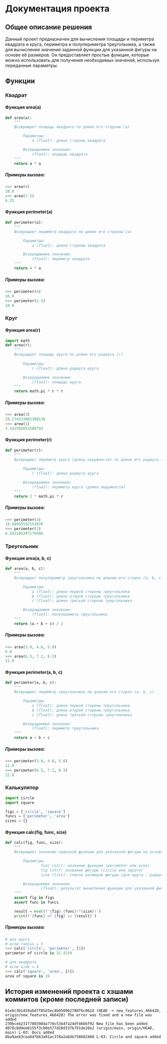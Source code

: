 # Документация проекта

## Общее описание решения
Данный проект предназначен для вычисления площади и периметра квадрата и круга, периметра и полупериметра треугольника, а также для вычисления значения заданной функции для указанной фигуры на основе её размеров. Он предоставляет простые функции, которые можно использовать для получения необходимых значений, используя переданные параметры.

## Функции

### Квадрат

#### Функция area(a)
```python
def area(a):
    """
    Возвращает площадь квадрата по длине его стороны (a)

        Параметры:
            a (float): длина стороны квадрата

        Возвращаемое значение:
            (float): площадь квадрата
    """
    return a * a
```

##### Примеры вызова:
```python
>>> area(4)
16.0
>>> area(2.5)
6.25
```

#### Функция perimeter(a)
```python
def perimeter(a):
    """
    Возвращает периметр квадрата по длине его стороны (a)

        Параметры:
            a (float): длина стороны квадрата

        Возвращаемое значение:
            (float): периметр квадрата
    """
    return 4 * a
```

##### Примеры вызова:
```python
>>> perimeter(4)
16.0
>>> perimeter(2.5)
10.0
```

### Круг

#### Функция area(r)
```python
import math
def area(r):
    """
    Возвращает площадь круга по длине его радиуса (r)
    
        Параметры:
            r (float): длина радиуса круга

        Возвращаемое значение:
            (float): площадь круга
    """
    return math.pi * r * r
```

##### Примеры вызова:
```python
>>> area(3)
28.274333882308138
>>> area(1)
3.141592653589793
```

#### Функция perimeter(r)
```python
def perimeter(r):
    """
    Возвращает периметр круга (длину окружности) по длине его радиуса (r)
    
        Параметры:
            r (float): длина радиуса круга

        Возвращаемое значение:
            (float): периметр круга (длина окружности)
    """
    return 2 * math.pi * r
```

##### Примеры вызова:
```python
>>> perimeter(3)
18.84955592153876
>>> perimeter(1)
6.283185307179586
```

### Треугольник

#### Функция area(a, b, c)
```python
def area(a, b, c):
    """
    Возвращает полупериметр треугольника по длинам его сторон (a, b, c)

        Параметры:
            a (float): длина первой стороны треугольника
            b (float): длина второй стороны треугольника
            c (float): длина третьей стороны треугольника

        Возвращаемое значение:
            (float): полупериметр треугольника
    """
    return (a + b + c) / 2
```

##### Примеры вызова:
```python
>>> area(3.0, 4.0, 5.0)
6.0
>>> area(6.5, 7.2, 8.3)
11.0
```

#### Функция perimeter(a, b, c)
```python
def perimeter(a, b, c):
    """
    Возвращает периметр треугольника по длинам его сторон (a, b, c)

        Параметры:
            a (float): длина первой стороны треугольника
            b (float): длина второй стороны треугольника
            c (float): длина третьей стороны треугольника

        Возвращаемое значение:
            (float): периметр треугольника
    """
    return a + b + c
```

##### Примеры вызова:
```python
>>> perimeter(3.0, 4.0, 5.0)
12.0
>>> perimeter(6.5, 7.2, 8.3)
22.0
```

### Калькулятор
```python
import circle
import square

figs = ['circle', 'square']
funcs = ['perimeter', 'area']
sizes = {}
```

#### Функция calc(fig, func, size)
```python
def calc(fig, func, size):
    """
    Возвращает значение заданной функции для указанной фигуры на основе её размеров

        Параметры:
                func (str): название функции (perimeter или area)
                fig (str): название фигуры (circle или square)
                size (list): список размеров фигуры (для круга - радиус, для квадрата - сторона)

        Возвращаемое значение
                (float): результат вычисления функции для указанной фигуры
    """
    assert fig in figs
    assert func in funcs

    result = eval(f'{fig}.{func}(*{size})')
    print(f'{func} of {fig} is {result}')
```

##### Примеры вызова:
```python
# для круга
# если radius = 5
>>> calc('circle', 'perimeter', [5])
perimeter of circle is 31.4159

# для квадрата
# если side = 4
>>> calc('square', 'area', [4])
area of square is 16
```

## История изменений проекта с хэшами коммитов (кроме последней записи)
```
61e8c361459abd7f85d3ec4b050962780f6c062d (HEAD -> new_features_466428, origin/new_features_466428) The error was fixed and a new file was added  
239bceb231f7803984a77dc53b4fa24df46b6f92 New file has been added  
d078c8d9ee6155f3cb0e577d28d337b791de28e2 (origin/main, origin/HEAD, main) L-03: Docs added  
8ba9aeb3cea847b63a91ac378a2a6db758682460 L-03: Circle and square added
```